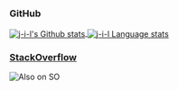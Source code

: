 ### GitHub

<a href="https://github.com/j-i-l">
  <img align="center" src="https://github-readme-stats-git-master-j-i-l.vercel.app/api?username=j-i-l&show_icons=true&count_private=true&line_height=28&hide_border=true&hide_title=true&card_width=450&include_orgs=true&include_all_commits=true&role=owner,collaborator&exclude_repo=github-readme-stats&theme=default#gh-light-mode-only" alt="j-i-l's Github stats" />
</a>
<a href="https://github.com/anuraghazra/github-readme-stats">
  <img align="center" src="http://github-readme-stats-git-master-j-i-l.vercel.app/api/top-langs/?username=j-i-l&layout=compact&langs_count=10&hide_border=true&role=owner,collaborator&include_orgs=true&exclude_repo=SwissR0&hide_title=true&theme=default#gh-light-mode-only" alt="j-i-l Language stats" />
</a>


### [StackOverflow](https://stackoverflow.com/users/1622937/jojo)
![Also on SO](https://se-flair.appspot.com/1779931@1x.png)
